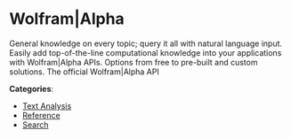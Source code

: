 # Wolfram|Alpha


General knowledge on every topic; query it all with natural language input. Easily add top-of-the-line computational knowledge into your applications with Wolfram|Alpha APIs.  Options from free to pre-built and custom solutions. The official Wolfram|Alpha API



**Categories**:
- [Text Analysis](https://github.com/apis-list/apis-list#text-analysis)
- [Reference](https://github.com/apis-list/apis-list#reference)
- [Search](https://github.com/apis-list/apis-list#search)







